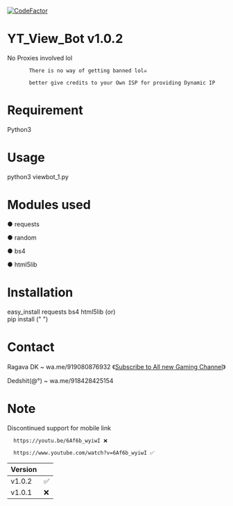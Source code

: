 [![CodeFactor](https://www.codefactor.io/repository/github/dedshit/yt_view_bot/badge)](https://www.codefactor.io/repository/github/dedshit/yt_view_bot)
# YT_View_Bot v1.0.2

No Proxies involved lol

           There is no way of getting banned lol☠

           better give credits to your Own ISP for providing Dynamic IP

# Requirement
Python3

# Usage
python3 viewbot_1.py

# Modules used
● requests

● random

● bs4

● html5lib

# Installation

 easy_install requests bs4 html5lib
     (or)   
     pip install (" ")
 
# Contact
 Ragava DK ~ wa.me/919080876932        《[Subscribe to All new Gaming Channel](https://www.youtube.com/channel/UCSiAsA3JxLZoFx63UTgTS3A?sub_confirmation=1)》

 Dedshit(@°) ~ wa.me/918428425154
 
# Note
  Discontinued support for mobile link
  
      https://youtu.be/6Af6b_wyiwI ❌
      
      https://www.youtube.com/watch?v=6Af6b_wyiwI ✅
      
         
| Version |           |
| ------- | ----------|
| v1.0.2  |     ✅    |
| v1.0.1  |     ❌    |

